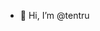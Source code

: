 - 👋 Hi, I’m @tentru

<!---
tentru/tentru is a ✨ special ✨ repository because its `README.md` (this file) appears on your GitHub profile.
You can click the Preview link to take a look at your changes.
--->
